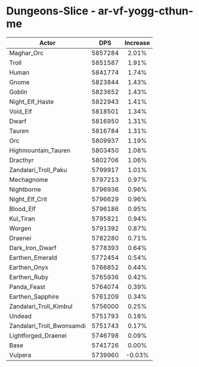 # Dungeons-Slice - ar-vf-yogg-cthun-me
| Actor | DPS | Increase |
|---|:---:|:---:|
|Maghar_Orc|5857284|2.01%|
|Troll|5851587|1.91%|
|Human|5841774|1.74%|
|Gnome|5823844|1.43%|
|Goblin|5823652|1.43%|
|Night_Elf_Haste|5822943|1.41%|
|Void_Elf|5818501|1.34%|
|Dwarf|5816950|1.31%|
|Tauren|5816784|1.31%|
|Orc|5809937|1.19%|
|Highmountain_Tauren|5803450|1.08%|
|Dracthyr|5802706|1.06%|
|Zandalari_Troll_Paku|5799917|1.01%|
|Mechagnome|5797213|0.97%|
|Nightborne|5796936|0.96%|
|Night_Elf_Crit|5796629|0.96%|
|Blood_Elf|5796186|0.95%|
|Kul_Tiran|5795821|0.94%|
|Worgen|5791392|0.87%|
|Draenei|5782280|0.71%|
|Dark_Iron_Dwarf|5778393|0.64%|
|Earthen_Emerald|5772454|0.54%|
|Earthen_Onyx|5766852|0.44%|
|Earthen_Ruby|5765936|0.42%|
|Panda_Feast|5764074|0.39%|
|Earthen_Sapphire|5761209|0.34%|
|Zandalari_Troll_Kimbul|5756000|0.25%|
|Undead|5751793|0.18%|
|Zandalari_Troll_Bwonsamdi|5751743|0.17%|
|Lightforged_Draenei|5746798|0.09%|
|Base|5741726|0.00%|
|Vulpera|5739960|-0.03%|
